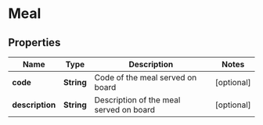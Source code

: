 

# Meal


## Properties

| Name | Type | Description | Notes |
|------------ | ------------- | ------------- | -------------|
|**code** | **String** | Code of the meal served on board |  [optional] |
|**description** | **String** | Description of the meal served on board |  [optional] |




